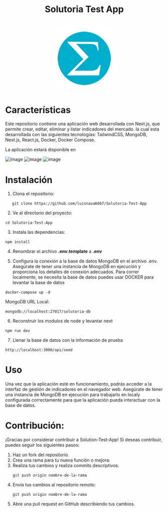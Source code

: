 <div align="center">

# Solutoria Test App
# ![image](./public/solutoria.png)

</div>

# Características
Este repositorio contiene una aplicación web desarrollada con Next.js, que permite crear, editar, eliminar y listar indicadores del mercado. la cual esta desarrollada con las siguientes tecnologías: TailwindCSS, MongoDB, Next.js, React.js, Docker, Docker Compose.

La aplicación estará disponible en 

![image](https://github.com/luisnava6667/Solutoria-Test-App/assets/88040918/c66c324b-c073-49a0-9f62-537fb7ba9308)
![image](https://github.com/luisnava6667/Solutoria-Test-App/assets/88040918/82f0fcd3-58a8-4bc0-9936-fb94e95f2b06)
![image](https://github.com/luisnava6667/Solutoria-Test-App/assets/88040918/73cbc0b5-66b0-4dfe-a835-035f349701d9)


# Instalación

1. Clona el repositorio:
```
   git clone https://github.com/luisnava6667/Solutoria-Test-App
```

2. Ve al directorio del proyecto:
```
cd Solutoria-Test-App
```

3. Instala las dependencias:
```
npm install
```
4. Renombrar el archivo **.env.template** a **.env**

5. Configura la conexión a la base de datos MongoDB en el archivo .env. Asegúrate de tener una instancia de MongoDB en ejecución y proporciona los detalles de conexión adecuados.
Para correr localmente, se necesita la base de datos puedes usar DOCKER para levantar la base de datos

```
docker-compose up -d
```

MongoDB URL Local:

```
mongodb://localhost:27017/solutoria-db
```

6. Reconstruir los modulos de node y levantar next
```
npm run dev
```
7. Llenar la base de datos con la información de prueba
```
http://localhost:3000/api/seed
```

# Uso
Una vez que la aplicación esté en funcionamiento, podrás acceder a la interfaz de gestión de indicadores en el navegador web. Asegúrate de tener una instancia de MongoDB en ejecución para trabajarlo en localy configurada correctamente para que la aplicación pueda interactuar con la base de datos.

# Contribución:
¡Gracias por considerar contribuir a Solution-Test-App! Si deseas contribuir, puedes seguir los siguientes pasos:
1. Haz un fork del repositorio.
2. Crea una rama para tu nueva función o mejora:
3. Realiza tus cambios y realiza commits descriptivos.
    ```shell
    git push origin nombre-de-la-rama
4. Envía tus cambios al repositorio remoto:
     ```shell
     git push origin nombre-de-la-rama
5. Abre una pull request en GitHub describiendo tus cambios.
